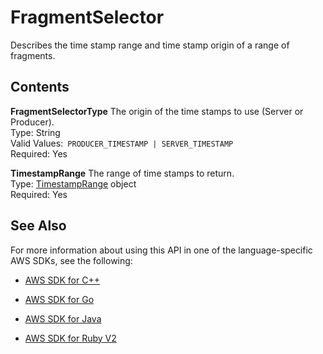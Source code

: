 # FragmentSelector<a name="API_reader_FragmentSelector"></a>

Describes the time stamp range and time stamp origin of a range of fragments\.

## Contents<a name="API_reader_FragmentSelector_Contents"></a>

 **FragmentSelectorType**   <a name="KinesisVideo-Type-reader_FragmentSelector-FragmentSelectorType"></a>
The origin of the time stamps to use \(Server or Producer\)\.  
Type: String  
Valid Values:` PRODUCER_TIMESTAMP | SERVER_TIMESTAMP`   
Required: Yes

 **TimestampRange**   <a name="KinesisVideo-Type-reader_FragmentSelector-TimestampRange"></a>
The range of time stamps to return\.  
Type: [TimestampRange](API_reader_TimestampRange.md) object  
Required: Yes

## See Also<a name="API_reader_FragmentSelector_SeeAlso"></a>

For more information about using this API in one of the language\-specific AWS SDKs, see the following:

+  [AWS SDK for C\+\+](http://docs.aws.amazon.com/goto/SdkForCpp/kinesis-video-reader-data-2017-09-30/FragmentSelector) 

+  [AWS SDK for Go](http://docs.aws.amazon.com/goto/SdkForGoV1/kinesis-video-reader-data-2017-09-30/FragmentSelector) 

+  [AWS SDK for Java](http://docs.aws.amazon.com/goto/SdkForJava/kinesis-video-reader-data-2017-09-30/FragmentSelector) 

+  [AWS SDK for Ruby V2](http://docs.aws.amazon.com/goto/SdkForRubyV2/kinesis-video-reader-data-2017-09-30/FragmentSelector) 